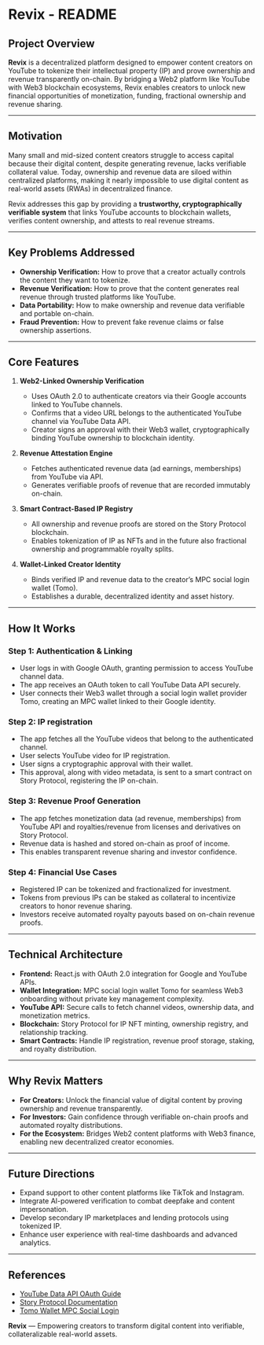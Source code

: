 # Revix - README

## Project Overview

**Revix** is a decentralized platform designed to empower content creators on YouTube to tokenize their intellectual property (IP) and prove ownership and revenue transparently on-chain. By bridging a Web2 platform like YouTube with Web3 blockchain ecosystems, Revix enables creators to unlock new financial opportunities of monetization, funding, fractional ownership and revenue sharing.

---

## Motivation

Many small and mid-sized content creators struggle to access capital because their digital content, despite generating revenue, lacks verifiable collateral value. Today, ownership and revenue data are siloed within centralized platforms, making it nearly impossible to use digital content as real-world assets (RWAs) in decentralized finance.

Revix addresses this gap by providing a **trustworthy, cryptographically verifiable system** that links YouTube accounts to blockchain wallets, verifies content ownership, and attests to real revenue streams.

---

## Key Problems Addressed

- **Ownership Verification:** How to prove that a creator actually controls the content they want to tokenize.
- **Revenue Verification:** How to prove that the content generates real revenue through trusted platforms like YouTube.
- **Data Portability:** How to make ownership and revenue data verifiable and portable on-chain.
- **Fraud Prevention:** How to prevent fake revenue claims or false ownership assertions.

---

## Core Features

1. **Web2-Linked Ownership Verification**  
   - Uses OAuth 2.0 to authenticate creators via their Google accounts linked to YouTube channels.  
   - Confirms that a video URL belongs to the authenticated YouTube channel via YouTube Data API.  
   - Creator signs an approval with their Web3 wallet, cryptographically binding YouTube ownership to blockchain identity.

2. **Revenue Attestation Engine**  
   - Fetches authenticated revenue data (ad earnings, memberships) from YouTube via API.  
   - Generates verifiable proofs of revenue that are recorded immutably on-chain.

3. **Smart Contract-Based IP Registry**  
   - All ownership and revenue proofs are stored on the Story Protocol blockchain.  
   - Enables tokenization of IP as NFTs and in the future also fractional ownership and programmable royalty splits.

4. **Wallet-Linked Creator Identity**  
   - Binds verified IP and revenue data to the creator’s MPC social login wallet (Tomo).  
   - Establishes a durable, decentralized identity and asset history.

---

## How It Works

### Step 1: Authentication & Linking  
- User logs in with Google OAuth, granting permission to access YouTube channel data.  
- The app receives an OAuth token to call YouTube Data API securely.  
- User connects their Web3 wallet through a social login wallet provider Tomo, creating an MPC wallet linked to their Google identity.

### Step 2: IP registration 
- The app fetches all the YouTube videos that belong to the authenticated channel.
- User selects YouTube video for IP registration.  
- User signs a cryptographic approval with their wallet.  
- This approval, along with video metadata, is sent to a smart contract on Story Protocol, registering the IP on-chain.

### Step 3: Revenue Proof Generation  
- The app fetches monetization data (ad revenue, memberships) from YouTube API and royalties/revenue from licenses and derivatives on Story Protocol.
- Revenue data is hashed and stored on-chain as proof of income. 
- This enables transparent revenue sharing and investor confidence.

### Step 4: Financial Use Cases  
- Registered IP can be tokenized and fractionalized for investment.  
- Tokens from previous IPs can be staked as collateral to incentivize creators to honor revenue sharing.  
- Investors receive automated royalty payouts based on on-chain revenue proofs.

---

## Technical Architecture

- **Frontend:** React.js with OAuth 2.0 integration for Google and YouTube APIs.  
- **Wallet Integration:** MPC social login wallet Tomo for seamless Web3 onboarding without private key management complexity.  
- **YouTube API:** Secure calls to fetch channel videos, ownership data, and monetization metrics.  
- **Blockchain:** Story Protocol for IP NFT minting, ownership registry, and relationship tracking.  
- **Smart Contracts:** Handle IP registration, revenue proof storage, staking, and royalty distribution.  

---

## Why Revix Matters

- **For Creators:** Unlock the financial value of digital content by proving ownership and revenue transparently.  
- **For Investors:** Gain confidence through verifiable on-chain proofs and automated royalty distributions.  
- **For the Ecosystem:** Bridges Web2 content platforms with Web3 finance, enabling new decentralized creator economies.  

---

## Future Directions

- Expand support to other content platforms like TikTok and Instagram.  
- Integrate AI-powered verification to combat deepfake and content impersonation.  
- Develop secondary IP marketplaces and lending protocols using tokenized IP.  
- Enhance user experience with real-time dashboards and advanced analytics.

---



## References

- [YouTube Data API OAuth Guide](https://developers.google.com/youtube/v3/guides/authentication)  
- [Story Protocol Documentation](https://storyprotocol.com)  
- [Tomo Wallet MPC Social Login](https://tomo.io)  



**Revix** — Empowering creators to transform digital content into verifiable, collateralizable real-world assets.
